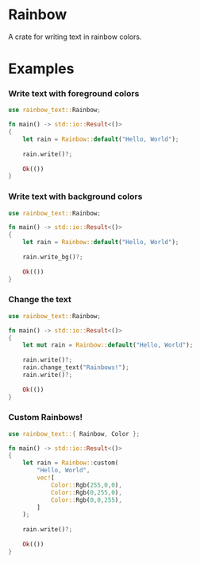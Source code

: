 # Rainbow

A crate for writing text in rainbow colors.

# Examples

### Write text with foreground colors
```rust
use rainbow_text::Rainbow;

fn main() -> std::io::Result<()>
{
    let rain = Rainbow::default("Hello, World");
    
    rain.write()?;
    
    Ok(())
}
```

### Write text with background colors
```rust
use rainbow_text::Rainbow;

fn main() -> std::io::Result<()>
{
    let rain = Rainbow::default("Hello, World");
    
    rain.write_bg()?;
    
    Ok(())
}
```

### Change the text
```rust
use rainbow_text::Rainbow;

fn main() -> std::io::Result<()>
{
    let mut rain = Rainbow::default("Hello, World");
    
    rain.write()?;
    rain.change_text("Rainbows!");
    rain.write()?;
    
    Ok(())
}
```

### Custom Rainbows!
```rust
use rainbow_text::{ Rainbow, Color };

fn main() -> std::io::Result<()>
{
    let rain = Rainbow::custom(
        "Hello, World",
        vec![
            Color::Rgb(255,0,0),
            Color::Rgb(0,255,0),
            Color::Rgb(0,0,255),
        ]
    );
    
    rain.write()?;
    
    Ok(())
}
```